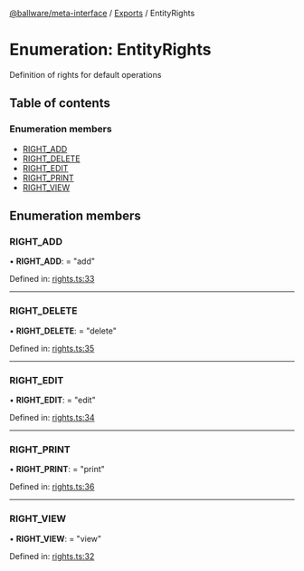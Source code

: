 [@ballware/meta-interface](../README.md) / [Exports](../modules.md) / EntityRights

# Enumeration: EntityRights

Definition of rights for default operations

## Table of contents

### Enumeration members

- [RIGHT\_ADD](entityrights.md#right_add)
- [RIGHT\_DELETE](entityrights.md#right_delete)
- [RIGHT\_EDIT](entityrights.md#right_edit)
- [RIGHT\_PRINT](entityrights.md#right_print)
- [RIGHT\_VIEW](entityrights.md#right_view)

## Enumeration members

### RIGHT\_ADD

• **RIGHT\_ADD**: = "add"

Defined in: [rights.ts:33](https://github.com/frankball/ballware-meta-interface/blob/157bdb2/src/rights.ts#L33)

___

### RIGHT\_DELETE

• **RIGHT\_DELETE**: = "delete"

Defined in: [rights.ts:35](https://github.com/frankball/ballware-meta-interface/blob/157bdb2/src/rights.ts#L35)

___

### RIGHT\_EDIT

• **RIGHT\_EDIT**: = "edit"

Defined in: [rights.ts:34](https://github.com/frankball/ballware-meta-interface/blob/157bdb2/src/rights.ts#L34)

___

### RIGHT\_PRINT

• **RIGHT\_PRINT**: = "print"

Defined in: [rights.ts:36](https://github.com/frankball/ballware-meta-interface/blob/157bdb2/src/rights.ts#L36)

___

### RIGHT\_VIEW

• **RIGHT\_VIEW**: = "view"

Defined in: [rights.ts:32](https://github.com/frankball/ballware-meta-interface/blob/157bdb2/src/rights.ts#L32)
